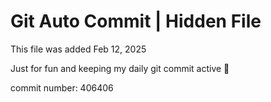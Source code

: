 # Git Auto Commit | Hidden File

This file was added Feb 12, 2025

Just for fun and keeping my daily git commit active 🤪

commit number: 406406
